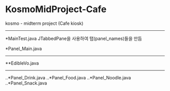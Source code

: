 # KosmoMidProject-Cafe
kosmo - midterm project (Cafe kiosk)

---
*MainTest.java
JTabbedPane을 사용하여 탭(panel_names)들을 만듬


*Panel_Main.java


---
**EdibleVo.java


---
..*Panel_Drink.java
..*Panel_Food.java
..*Panel_Noodle.java
..*Panel_Snack.java
